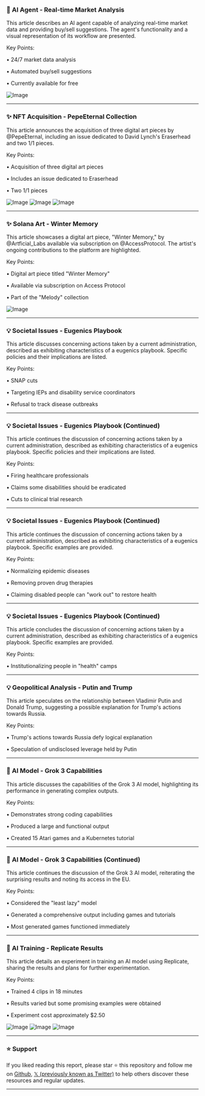 ### 🤖 AI Agent - Real-time Market Analysis

This article describes an AI agent capable of analyzing real-time market data and providing buy/sell suggestions.  The agent's functionality and a visual representation of its workflow are presented.

Key Points:

• 24/7 market data analysis

• Automated buy/sell suggestions

• Currently available for free


![Image](https://pbs.twimg.com/ext_tw_video_thumb/1891501461110128640/pu/img/j4jULA6V93rddkDo.jpg)


---
### ✨ NFT Acquisition - PepeEternal Collection

This article announces the acquisition of three digital art pieces by @PepeEternal, including an issue dedicated to David Lynch's Eraserhead and two 1/1 pieces.

Key Points:

• Acquisition of three digital art pieces

• Includes an issue dedicated to Eraserhead

• Two 1/1 pieces


![Image](https://pbs.twimg.com/media/GkBBfftWUAAUG4u?format=jpg&name=small)
![Image](https://pbs.twimg.com/media/GkBBiS5XoAApvnI?format=jpg&name=360x360)
![Image](https://pbs.twimg.com/media/GkBCLxFWgAA1Rmg?format=jpg&name=small)


---
### ✨ Solana Art - Winter Memory

This article showcases a digital art piece, "Winter Memory," by @Artficial_Labs available via subscription on @AccessProtocol.  The artist's ongoing contributions to the platform are highlighted.

Key Points:

• Digital art piece titled "Winter Memory"

• Available via subscription on Access Protocol

• Part of the "Melody" collection


![Image](https://pbs.twimg.com/ext_tw_video_thumb/1891090891152244736/pu/img/ZIwgzev4dO5aeV4-.jpg)


---
### 💡 Societal Issues - Eugenics Playbook

This article discusses concerning actions taken by a current administration, described as exhibiting characteristics of a eugenics playbook.  Specific policies and their implications are listed.

Key Points:

• SNAP cuts

• Targeting IEPs and disability service coordinators

• Refusal to track disease outbreaks


---
### 💡 Societal Issues - Eugenics Playbook (Continued)

This article continues the discussion of concerning actions taken by a current administration, described as exhibiting characteristics of a eugenics playbook.  Specific policies and their implications are listed.

Key Points:

• Firing healthcare professionals

• Claims some disabilities should be eradicated

• Cuts to clinical trial research


---
### 💡 Societal Issues - Eugenics Playbook (Continued)

This article continues the discussion of concerning actions taken by a current administration, described as exhibiting characteristics of a eugenics playbook. Specific examples are provided.

Key Points:

• Normalizing epidemic diseases

• Removing proven drug therapies

• Claiming disabled people can "work out" to restore health


---
### 💡 Societal Issues - Eugenics Playbook (Continued)

This article concludes the discussion of concerning actions taken by a current administration, described as exhibiting characteristics of a eugenics playbook.  Specific examples are provided.

Key Points:

• Institutionalizing people in "health" camps


---
### 💡 Geopolitical Analysis - Putin and Trump

This article speculates on the relationship between Vladimir Putin and Donald Trump, suggesting a possible explanation for Trump's actions towards Russia.

Key Points:

• Trump's actions towards Russia defy logical explanation

• Speculation of undisclosed leverage held by Putin


---
### 🤖 AI Model - Grok 3 Capabilities

This article discusses the capabilities of the Grok 3 AI model, highlighting its performance in generating complex outputs.

Key Points:

• Demonstrates strong coding capabilities

• Produced a large and functional output

• Created 15 Atari games and a Kubernetes tutorial


---
### 🤖 AI Model - Grok 3 Capabilities (Continued)

This article continues the discussion of the Grok 3 AI model, reiterating the surprising results and noting its access in the EU.

Key Points:

•  Considered the "least lazy" model

•  Generated a comprehensive output including games and tutorials

•  Most generated games functioned immediately



---
### 🚀 AI Training - Replicate Results

This article details an experiment in training an AI model using Replicate, sharing the results and plans for further experimentation.

Key Points:

• Trained 4 clips in 18 minutes

• Results varied but some promising examples were obtained

• Experiment cost approximately $2.50


![Image](https://pbs.twimg.com/ext_tw_video_thumb/1891630510335463425/pu/img/VY25ztwrua2O5s71.jpg)
![Image](https://pbs.twimg.com/ext_tw_video_thumb/1891630626303848449/pu/img/G2t8_wmBcegZNOaL.jpg)
![Image](https://pbs.twimg.com/ext_tw_video_thumb/1891562068119031808/pu/img/2QyehK9UWbr9vgGY?format=jpg&name=240x240)


---

### ⭐️ Support

If you liked reading this report, please star ⭐️ this repository and follow me on [Github](https://github.com/Drix10), [𝕏 (previously known as Twitter)](https://x.com/DRIX_10_) to help others discover these resources and regular updates.

---